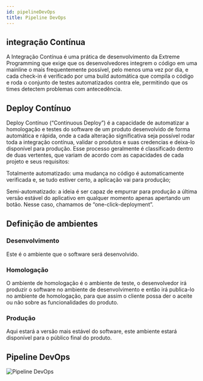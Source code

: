```yaml
---
id: pipelineDevOps
title: Pipeline DevOps
---
```


## integração Contínua

A Integração Contínua é uma prática de desenvolvimento da Extreme Programming que exige que os desenvolvedores integrem o código em uma mainline o mais frequentemente possível, pelo menos uma vez por dia, e cada check-in é verificado por uma build automática que compila o código e roda o conjunto de testes automatizados contra ele, permitindo que os times detectem problemas com antecedência.

## Deploy Contínuo

Deploy Contínuo (“Continuous Deploy”) é a capacidade de automatizar a homologação e testes do software de um produto desenvolvido de forma automática e rápida, onde a cada alteração significativa seja possível rodar toda a integração contínua, validar o produtos e suas credencias e deixa-lo disponível para produção. Esse processo geralmente é classificado dentro de duas vertentes, que variam de acordo com as capacidades de cada projeto e seus requisitos:

Totalmente automatizado: uma mudança no código é automaticamente verificada e, se tudo estiver certo, a aplicação vai para produção;

Semi-automatizado: a ideia é ser capaz de empurrar para produção a última versão estável do aplicativo em qualquer momento apenas apertando um botão. Nesse caso, chamamos de “one-click-deployment”.


## Definição de ambientes

### Desenvolvimento

Este é o ambiente que o software será desenvolvido.

### Homologação

O ambiente de homologação é o ambiente de teste, o desenvolvedor irá produzir o software no ambiente de desenvolvimento e então irá publica-lo no ambiente de homologação, para que assim o cliente possa der o aceite ou não sobre as funcionalidades do produto.

### Produção

Aqui estará a versão mais estável do software, este ambiente estará disponível para o público final do produto.

## Pipeline DevOps

![Pipeline DevOps](https://fga-eps-mds.github.io/2018.2-ComexStat/img/pipelineDevops.png)
